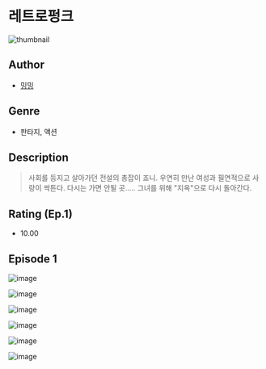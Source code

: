 # 레트로펑크
![thumbnail](https://image-comic.pstatic.net/user_contents_data/challenge_comic/2023/05/25/366914/upload_3905243636018131513_480x623.jpeg)

## Author
- [밍밍](https://comic.naver.com/artistTitle?id=366914)

## Genre
- 판타지, 액션

## Description
> 사회를 등지고 살아가던 전설의 총잡이 죠니. 우연히 만난 여성과 필연적으로 사랑이 싹튼다. 다시는 가면 안될 곳..... 그녀를 위해 "지옥"으로 다시 돌아간다.


## Rating (Ep.1)
- 10.00

## Episode 1
![image](https://image-comic.pstatic.net/user_contents_data/challenge_comic/2023/05/25/366914/upload_7293634817833656884.jpeg)

![image](https://image-comic.pstatic.net/user_contents_data/challenge_comic/2023/05/25/366914/upload_3559643852634678070.jpeg)

![image](https://image-comic.pstatic.net/user_contents_data/challenge_comic/2023/05/25/366914/upload_7219328912284071481.jpeg)

![image](https://image-comic.pstatic.net/user_contents_data/challenge_comic/2023/05/25/366914/upload_4123381052140249907.jpeg)

![image](https://image-comic.pstatic.net/user_contents_data/challenge_comic/2023/05/25/366914/upload_3846973697960718643.jpeg)

![image](https://image-comic.pstatic.net/user_contents_data/challenge_comic/2023/05/25/366914/upload_3978991179413991476.jpeg)

